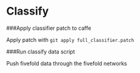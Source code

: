# Classify


###Apply classifier patch to caffe

Apply patch with `git apply full_classifier.patch`

###Run classify data script

Push fivefold data through the fivefold networks
